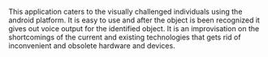 This application caters to the visually challenged individuals using the android platform.
It is easy to use and after the object is been recognized it gives out voice output for the identified object. 
It is an improvisation on the shortcomings of the current and existing technologies that gets rid of inconvenient and obsolete hardware and devices.
